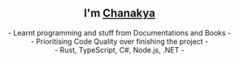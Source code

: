 <h2 align="center">
 I'm <a href="https://chanakya3721.netlify.app/" title="This is my website link. Click!">Chanakya</a>
</h2>

<p align="center">
 - Learnt programming and stuff from Documentations and Books -<br>
 - Prioritising Code Quality over finishing the project -<br>
 - Rust, TypeScript, C#, Node.js, .NET -<br>
</p>

